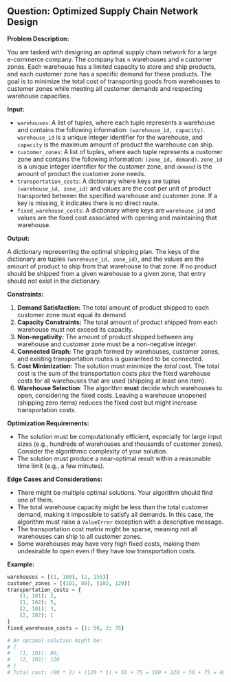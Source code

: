 ## Question: Optimized Supply Chain Network Design

**Problem Description:**

You are tasked with designing an optimal supply chain network for a large e-commerce company. The company has `n` warehouses and `m` customer zones. Each warehouse has a limited capacity to store and ship products, and each customer zone has a specific demand for these products. The goal is to minimize the total cost of transporting goods from warehouses to customer zones while meeting all customer demands and respecting warehouse capacities.

**Input:**

*   `warehouses`: A list of tuples, where each tuple represents a warehouse and contains the following information: `(warehouse_id, capacity)`. `warehouse_id` is a unique integer identifier for the warehouse, and `capacity` is the maximum amount of product the warehouse can ship.
*   `customer_zones`: A list of tuples, where each tuple represents a customer zone and contains the following information: `(zone_id, demand)`. `zone_id` is a unique integer identifier for the customer zone, and `demand` is the amount of product the customer zone needs.
*   `transportation_costs`: A dictionary where keys are tuples `(warehouse_id, zone_id)` and values are the cost per unit of product transported between the specified warehouse and customer zone.  If a key is missing, it indicates there is no direct route.
*   `fixed_warehouse_costs`: A dictionary where keys are `warehouse_id` and values are the fixed cost associated with opening and maintaining that warehouse.

**Output:**

A dictionary representing the optimal shipping plan. The keys of the dictionary are tuples `(warehouse_id, zone_id)`, and the values are the amount of product to ship from that warehouse to that zone. If no product should be shipped from a given warehouse to a given zone, that entry should *not* exist in the dictionary.

**Constraints:**

1.  **Demand Satisfaction:** The total amount of product shipped to each customer zone must equal its demand.
2.  **Capacity Constraints:** The total amount of product shipped from each warehouse must not exceed its capacity.
3.  **Non-negativity:** The amount of product shipped between any warehouse and customer zone must be a non-negative integer.
4.  **Connected Graph:** The graph formed by warehouses, customer zones, and existing transportation routes is guaranteed to be connected.
5.  **Cost Minimization:** The solution must minimize the *total* cost.  The total cost is the sum of the transportation costs *plus* the fixed warehouse costs for all warehouses that are used (shipping at least one item).
6.  **Warehouse Selection**: The algorithm **must** decide which warehouses to open, considering the fixed costs. Leaving a warehouse unopened (shipping zero items) reduces the fixed cost but might increase transportation costs.

**Optimization Requirements:**

*   The solution must be computationally efficient, especially for large input sizes (e.g., hundreds of warehouses and thousands of customer zones).  Consider the algorithmic complexity of your solution.
*   The solution must produce a near-optimal result within a reasonable time limit (e.g., a few minutes).

**Edge Cases and Considerations:**

*   There might be multiple optimal solutions. Your algorithm should find one of them.
*   The total warehouse capacity might be less than the total customer demand, making it impossible to satisfy all demands.  In this case, the algorithm must raise a `ValueError` exception with a descriptive message.
*   The transportation cost matrix might be sparse, meaning not all warehouses can ship to all customer zones.
*   Some warehouses may have very high fixed costs, making them undesirable to open even if they have low transportation costs.

**Example:**

```python
warehouses = [(1, 100), (2, 150)]
customer_zones = [(101, 80), (102, 120)]
transportation_costs = {
    (1, 101): 2,
    (1, 102): 5,
    (2, 101): 3,
    (2, 102): 1
}
fixed_warehouse_costs = {1: 50, 2: 75}

# An optimal solution might be:
# {
#   (1, 101): 80,
#   (2, 102): 120
# }
# Total cost: (80 * 2) + (120 * 1) + 50 + 75 = 160 + 120 + 50 + 75 = 405
```
